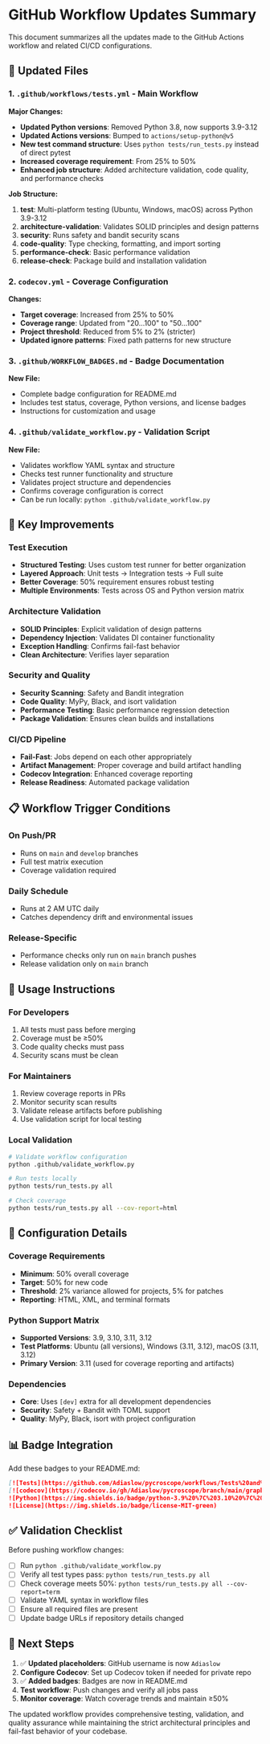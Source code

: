 # GitHub Workflow Updates Summary

This document summarizes all the updates made to the GitHub Actions workflow and related CI/CD configurations.

## 🔄 Updated Files

### 1. `.github/workflows/tests.yml` - Main Workflow

**Major Changes:**

- **Updated Python versions**: Removed Python 3.8, now supports 3.9-3.12
- **Updated Actions versions**: Bumped to `actions/setup-python@v5`
- **New test command structure**: Uses `python tests/run_tests.py` instead of direct pytest
- **Increased coverage requirement**: From 25% to 50%
- **Enhanced job structure**: Added architecture validation, code quality, and performance checks

**Job Structure:**

1. **test**: Multi-platform testing (Ubuntu, Windows, macOS) across Python 3.9-3.12
2. **architecture-validation**: Validates SOLID principles and design patterns
3. **security**: Runs safety and bandit security scans
4. **code-quality**: Type checking, formatting, and import sorting
5. **performance-check**: Basic performance validation
6. **release-check**: Package build and installation validation

### 2. `codecov.yml` - Coverage Configuration

**Changes:**

- **Target coverage**: Increased from 25% to 50%
- **Coverage range**: Updated from "20...100" to "50...100"
- **Project threshold**: Reduced from 5% to 2% (stricter)
- **Updated ignore patterns**: Fixed path patterns for new structure

### 3. `.github/WORKFLOW_BADGES.md` - Badge Documentation

**New File:**

- Complete badge configuration for README.md
- Includes test status, coverage, Python versions, and license badges
- Instructions for customization and usage

### 4. `.github/validate_workflow.py` - Validation Script

**New File:**

- Validates workflow YAML syntax and structure
- Checks test runner functionality and structure
- Validates project structure and dependencies
- Confirms coverage configuration is correct
- Can be run locally: `python .github/validate_workflow.py`

## 🎯 Key Improvements

### Test Execution

- **Structured Testing**: Uses custom test runner for better organization
- **Layered Approach**: Unit tests → Integration tests → Full suite
- **Better Coverage**: 50% requirement ensures robust testing
- **Multiple Environments**: Tests across OS and Python version matrix

### Architecture Validation

- **SOLID Principles**: Explicit validation of design patterns
- **Dependency Injection**: Validates DI container functionality
- **Exception Handling**: Confirms fail-fast behavior
- **Clean Architecture**: Verifies layer separation

### Security and Quality

- **Security Scanning**: Safety and Bandit integration
- **Code Quality**: MyPy, Black, and isort validation
- **Performance Testing**: Basic performance regression detection
- **Package Validation**: Ensures clean builds and installations

### CI/CD Pipeline

- **Fail-Fast**: Jobs depend on each other appropriately
- **Artifact Management**: Proper coverage and build artifact handling
- **Codecov Integration**: Enhanced coverage reporting
- **Release Readiness**: Automated package validation

## 📋 Workflow Trigger Conditions

### On Push/PR

- Runs on `main` and `develop` branches
- Full test matrix execution
- Coverage validation required

### Daily Schedule

- Runs at 2 AM UTC daily
- Catches dependency drift and environmental issues

### Release-Specific

- Performance checks only run on `main` branch pushes
- Release validation only on `main` branch

## 🚀 Usage Instructions

### For Developers

1. All tests must pass before merging
2. Coverage must be ≥50%
3. Code quality checks must pass
4. Security scans must be clean

### For Maintainers

1. Review coverage reports in PRs
2. Monitor security scan results
3. Validate release artifacts before publishing
4. Use validation script for local testing

### Local Validation

```bash
# Validate workflow configuration
python .github/validate_workflow.py

# Run tests locally
python tests/run_tests.py all

# Check coverage
python tests/run_tests.py all --cov-report=html
```

## 🔧 Configuration Details

### Coverage Requirements

- **Minimum**: 50% overall coverage
- **Target**: 50% for new code
- **Threshold**: 2% variance allowed for projects, 5% for patches
- **Reporting**: HTML, XML, and terminal formats

### Python Support Matrix

- **Supported Versions**: 3.9, 3.10, 3.11, 3.12
- **Test Platforms**: Ubuntu (all versions), Windows (3.11, 3.12), macOS (3.11, 3.12)
- **Primary Version**: 3.11 (used for coverage reporting and artifacts)

### Dependencies

- **Core**: Uses `[dev]` extra for all development dependencies
- **Security**: Safety + Bandit with TOML support
- **Quality**: MyPy, Black, isort with project configuration

## 📊 Badge Integration

Add these badges to your README.md:

```markdown
[![Tests](https://github.com/Adiaslow/pycroscope/workflows/Tests%20and%20Coverage/badge.svg)](https://github.com/Adiaslow/pycroscope/actions)
[![codecov](https://codecov.io/gh/Adiaslow/pycroscope/branch/main/graph/badge.svg)](https://codecov.io/gh/Adiaslow/pycroscope)
![Python](https://img.shields.io/badge/python-3.9%20%7C%203.10%20%7C%203.11%20%7C%203.12-blue)
![License](https://img.shields.io/badge/license-MIT-green)
```

## ✅ Validation Checklist

Before pushing workflow changes:

- [ ] Run `python .github/validate_workflow.py`
- [ ] Verify all test types pass: `python tests/run_tests.py all`
- [ ] Check coverage meets 50%: `python tests/run_tests.py all --cov-report=term`
- [ ] Validate YAML syntax in workflow files
- [ ] Ensure all required files are present
- [ ] Update badge URLs if repository details changed

## 🎉 Next Steps

1. ✅ **Updated placeholders**: GitHub username is now `Adiaslow`
2. **Configure Codecov**: Set up Codecov token if needed for private repo
3. ✅ **Added badges**: Badges are now in README.md
4. **Test workflow**: Push changes and verify all jobs pass
5. **Monitor coverage**: Watch coverage trends and maintain ≥50%

The updated workflow provides comprehensive testing, validation, and quality assurance while maintaining the strict architectural principles and fail-fast behavior of your codebase.
